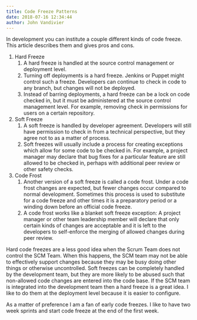 ```yaml
---
title: Code Freeze Patterns
date: 2018-07-16 12:34:44
author: John Vandivier
---
```




In development you can institute a couple different kinds of code freeze. This article describes them and gives pros and cons.
<ol>
 	<li>Hard Freeze
<ol>
 	<li>A hard freeze is handled at the source control management or deployment level.</li>
 	<li>Turning off deployments is a hard freeze. Jenkins or Puppet might control such a freeze. Developers can continue to check in code to any branch, but changes will not be deployed.</li>
 	<li>Instead of barring deployments, a hard freeze can be a lock on code checked in, but it must be administered at the source control management level. For example, removing check in permissions for users on a certain repository.</li>
</ol>
</li>
 	<li>Soft Freeze
<ol>
 	<li>A soft freeze is handled by developer agreement. Developers will still have permission to check in from a technical perspective, but they agree not to as a matter of process.</li>
 	<li>Soft freezes will usually include a process for creating exceptions which allow for some code to be checked in. For example, a project manager may declare that bug fixes for a particular feature are still allowed to be checked in, perhaps with additional peer review or other safety checks.</li>
</ol>
</li>
 	<li>Code Frost
<ol>
 	<li>Another version of a soft freeze is called a code frost. Under a code frost changes are expected, but fewer changes occur compared to normal development. Sometimes this process is used to substitute for a code freeze and other times it is a preparatory period or a winding down before an official code freeze.</li>
 	<li>A code frost works like a blanket soft freeze exception: A project manager or other team leadership member will declare that only certain kinds of changes are acceptable and it is left to the developers to self-enforce the merging of allowed changes during peer review.</li>
</ol>
</li>
</ol>
Hard code freezes are a less good idea when the Scrum Team does not control the SCM Team. When this happens, the SCM team may not be able to effectively support changes because they may be busy doing other things or otherwise uncontrolled. Soft freezes can be completely handled by the development team, but they are more likely to be abused such that non-allowed code changes are entered into the code base. If the SCM team is integrated into the development team then a hard freeze is a great idea. I like to do them at the deployment level because it is easier to configure.

As a matter of preference I am a fan of early code freezes. I like to have two week sprints and start code freeze at the end of the first week.